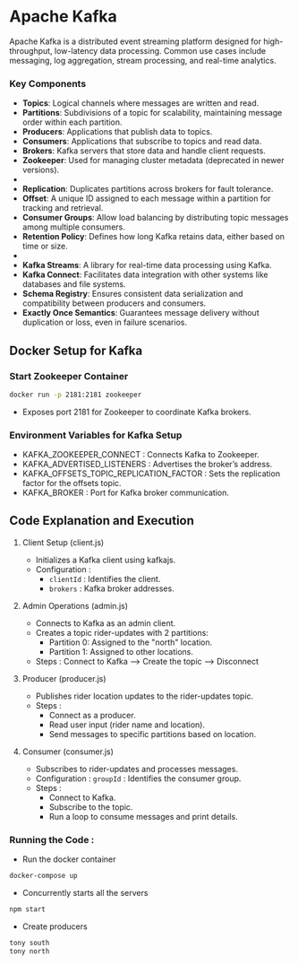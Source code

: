 # Apache Kafka 

Apache Kafka is a distributed event streaming platform designed for high-throughput, low-latency data processing. Common use cases include messaging, log aggregation, stream processing, and real-time analytics. 

### Key Components
- **Topics**: Logical channels where messages are written and read.
- **Partitions**: Subdivisions of a topic for scalability, maintaining message order within each partition.
- **Producers**: Applications that publish data to topics.
- **Consumers**: Applications that subscribe to topics and read data.
- **Brokers**: Kafka servers that store data and handle client requests.
- **Zookeeper**: Used for managing cluster metadata (deprecated in newer versions).
- 
- **Replication**: Duplicates partitions across brokers for fault tolerance.
- **Offset**: A unique ID assigned to each message within a partition for tracking and retrieval.
- **Consumer Groups**: Allow load balancing by distributing topic messages among multiple consumers.
- **Retention Policy**: Defines how long Kafka retains data, either based on time or size.
- 
- **Kafka Streams**: A library for real-time data processing using Kafka.
- **Kafka Connect**: Facilitates data integration with other systems like databases and file systems.
- **Schema Registry**: Ensures consistent data serialization and compatibility between producers and consumers.
- **Exactly Once Semantics**: Guarantees message delivery without duplication or loss, even in failure scenarios.


## Docker Setup for Kafka

### Start Zookeeper Container
```bash
docker run -p 2181:2181 zookeeper
```

- Exposes port 2181 for Zookeeper to coordinate Kafka brokers.

### Environment Variables for Kafka Setup

- KAFKA_ZOOKEEPER_CONNECT : Connects Kafka to Zookeeper.
- KAFKA_ADVERTISED_LISTENERS : Advertises the broker’s address.
- KAFKA_OFFSETS_TOPIC_REPLICATION_FACTOR : Sets the replication factor for the offsets topic.
- KAFKA_BROKER : Port for Kafka broker communication.


## Code Explanation and Execution
1. Client Setup (client.js)
    - Initializes a Kafka client using kafkajs.
    - Configuration :
        - `clientId` : Identifies the client.
        - `brokers` : Kafka broker addresses.

2. Admin Operations (admin.js)
    - Connects to Kafka as an admin client.
    - Creates a topic rider-updates with 2 partitions:
        - Partition 0: Assigned to the "north" location.
        - Partition 1: Assigned to other locations.
    - Steps : Connect to Kafka --> Create the topic --> Disconnect

3. Producer (producer.js)
    - Publishes rider location updates to the rider-updates topic.
    - Steps :
        - Connect as a producer.
        - Read user input (rider name and location).
        - Send messages to specific partitions based on location.

4. Consumer (consumer.js)
    - Subscribes to rider-updates and processes messages.
    - Configuration : `groupId` : Identifies the consumer group.
    - Steps :
        - Connect to Kafka.
        - Subscribe to the topic.
        - Run a loop to consume messages and print details.

### Running the Code : 

- Run the docker container
```bash
docker-compose up
```


- Concurrently starts all the servers 
```bash
npm start 
```

- Create producers
```bash
tony south
tony north
```